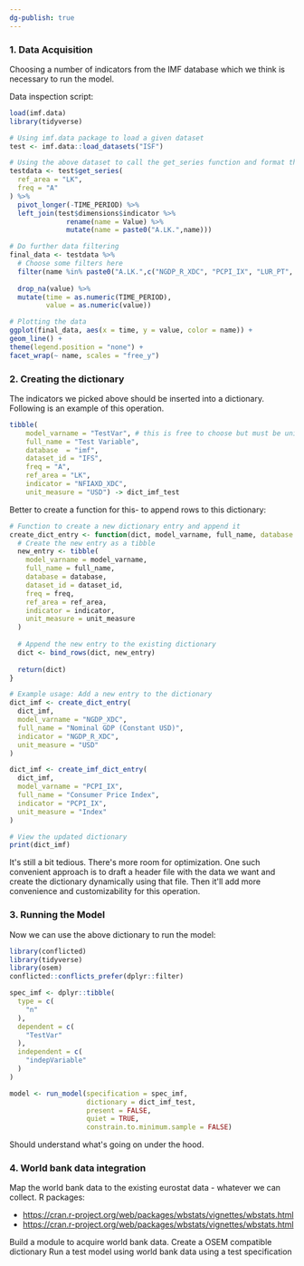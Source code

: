```yaml
---
dg-publish: true
---
```

### 1. Data Acquisition

Choosing a number of indicators from the IMF database which we think is necessary to run the model.

Data inspection script:
```r
load(imf.data)
library(tidyverse)

# Using imf.data package to load a given dataset
test <- imf.data::load_datasets("ISF")

# Using the above dataset to call the get_series function and format the data
testdata <- test$get_series(
  ref_area = "LK",
  freq = "A"
) %>%
  pivot_longer(-TIME_PERIOD) %>%
  left_join(test$dimensions$indicator %>%
              rename(name = Value) %>%
              mutate(name = paste0("A.LK.",name)))

# Do further data filtering
final_data <- testdata %>%
  # Choose some filters here
  filter(name %in% paste0("A.LK.",c("NGDP_R_XDC", "PCPI_IX", "LUR_PT", "BCA_NGDPD"))) %>%
  
  drop_na(value) %>%
  mutate(time = as.numeric(TIME_PERIOD),
         value = as.numeric(value))

# Plotting the data
ggplot(final_data, aes(x = time, y = value, color = name)) +
geom_line() +
theme(legend.position = "none") +
facet_wrap(~ name, scales = "free_y")
```
### 2. Creating the dictionary

The indicators we picked above should be inserted into a dictionary. Following is an example of this operation. 
```r
tibble(
    model_varname = "TestVar", # this is free to choose but must be unique
    full_name = "Test Variable",
    database  = "imf",
    dataset_id = "IFS",
    freq = "A",
    ref_area = "LK",
    indicator = "NFIAXD_XDC",
    unit_measure = "USD") -> dict_imf_test
```

Better to create a function for this- to append rows to this dictionary:
```r
# Function to create a new dictionary entry and append it
create_dict_entry <- function(dict, model_varname, full_name, database = "imf", dataset_id = "IFS", freq = "A", ref_area = "LK", indicator, unit_measure) {
  # Create the new entry as a tibble
  new_entry <- tibble(
    model_varname = model_varname,
    full_name = full_name,
    database = database,
    dataset_id = dataset_id,
    freq = freq,
    ref_area = ref_area,
    indicator = indicator,
    unit_measure = unit_measure
  )
  
  # Append the new entry to the existing dictionary
  dict <- bind_rows(dict, new_entry)
  
  return(dict)
}

# Example usage: Add a new entry to the dictionary
dict_imf <- create_dict_entry(
  dict_imf, 
  model_varname = "NGDP_XDC", 
  full_name = "Nominal GDP (Constant USD)", 
  indicator = "NGDP_R_XDC", 
  unit_measure = "USD"
)

dict_imf <- create_imf_dict_entry(
  dict_imf, 
  model_varname = "PCPI_IX", 
  full_name = "Consumer Price Index", 
  indicator = "PCPI_IX", 
  unit_measure = "Index"
)

# View the updated dictionary
print(dict_imf)
```

It's still a bit tedious. There's more room for optimization. One such convenient approach is to draft a header file with the data we want and create the dictionary dynamically using that file. Then it'll add more convenience and customizability for this operation.
### 3. Running the Model

Now we can use the above dictionary to run the model:
```r
library(conflicted)
library(tidyverse)
library(osem)
conflicted::conflicts_prefer(dplyr::filter)

spec_imf <- dplyr::tibble(
  type = c(
    "n"
  ),
  dependent = c(
    "TestVar"
  ),
  independent = c(
    "indepVariable"
  )
)

model <- run_model(specification = spec_imf,
                   dictionary = dict_imf_test,
                   present = FALSE,
                   quiet = TRUE,
                   constrain.to.minimum.sample = FALSE)
```

Should understand what's going on under the hood.

### 4. World bank data integration

Map the world bank data to the existing eurostat data - whatever we can collect.
R packages:
- https://cran.r-project.org/web/packages/wbstats/vignettes/wbstats.html
- https://cran.r-project.org/web/packages/wbstats/vignettes/wbstats.html

Build a module to acquire world bank data.
Create a OSEM compatible dictionary
Run a test model using world bank data using a test specification

